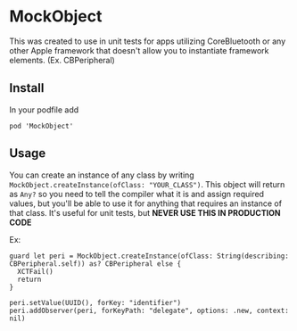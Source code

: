 # MockObject
This was created to use in unit tests for apps utilizing CoreBluetooth or any other Apple framework that doesn't allow you to instantiate framework elements. (Ex. CBPeripheral)

## Install
In your podfile add
```
pod 'MockObject'
```

## Usage
You can create an instance of any class by writing ```MockObject.createInstance(ofClass: "YOUR_CLASS")```.  This object will return as ```Any?``` so you need to tell the compiler what it is and assign required values, but you'll be able to use it for anything that requires an instance of that class. It's useful for unit tests, but <b>NEVER USE THIS IN PRODUCTION CODE</b>

Ex:
```
guard let peri = MockObject.createInstance(ofClass: String(describing: CBPeripheral.self)) as? CBPeripheral else {
  XCTFail()
  return
}

peri.setValue(UUID(), forKey: "identifier")
peri.addObserver(peri, forKeyPath: "delegate", options: .new, context: nil)
```
